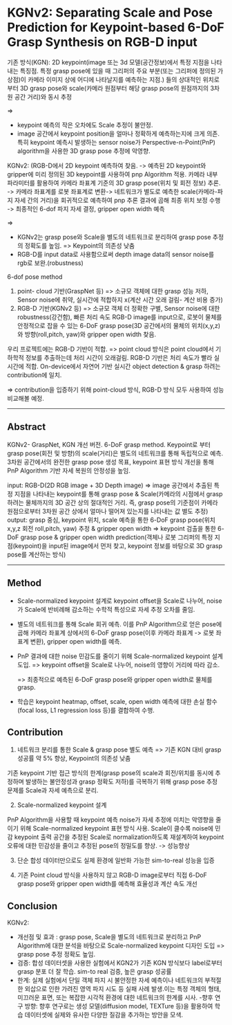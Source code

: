 # KGNv2: Separating Scale and Pose Prediction for Keypoint-based 6-DoF Grasp Synthesis on RGB-D input

기존 방식(KGN): 2D keypoint(image 또는 3d 모델(공간정보)에서 특정 지점을 나타내는 특징점. 특정 grasp pose에 있을 때 그리퍼의 주요 부분(또는 그리퍼에 정의된 가상점)이 카메라 이미지 상에 어디에 나타날지를 예측하는 지점.) 들의 상대적인 위치로부터 3D grasp pose와 scale(카메라 원점부터 해당 grasp pose의 원점까지의 3차원 공간 거리)와 동시 추정

=> 
- keypoint 예측의 작은 오차에도 Scale 추정이 불안정.
- image 공간에서 keypoint position을 얼마나 정확하게 예측하는지에 크게 의존. 특히 keypoint 예측시 발생하는 sensor noise가 Perspective-n-Point(PnP) algorithm을 사용한 3D grasp pose 추정에 악영향.

KGNv2: 
(RGB-D에서 2D keypoint 예측하여 찾음. -> 예측된 2D keypoint와 gripper에 미리 정의된 3D keypoint를 사용하여 pnp Algorithm 적용. 카메라 내부 파라미터를 활용하여 카메라 좌표계 기준의 3D grasp pose(위치 및 회전 정보) 추론. -> 카메라 좌표계를 로봇 좌표계로 변환-> 네트워크가 별도로 예측한 scale(카메라-파지 자세 간의 거리)을 회귀적으로 예측하여 pnp 추론 결과에 곱해 최종 위치 보정 수행 -> 최종적인 6-dof 파지 자세 결정, gripper open width 예측

=> 
- KGNv2는 grasp pose와 Scale을 별도의 네트워크로 분리하여 grasp pose 추정의 정확도를 높임. => Keypoint의 의존성 낮춤
- RGB-D를 input data로 사용함으로써 depth image data의 sensor noise를 rgb로 보완.(robustness)

6-dof pose method
1. point- cloud 기반(GraspNet 등) => 소규모 객체에 대한 grasp 성능 저하, Sensor noise에 취약, 실시간에 적합하지 x(계산 시간 오래 걸림- 계산 비용 증가)
2. RGB-D 기반(KGNv2 등) => 소규모 객체 더 정확한 구별, Sensor noise에 대한 robustness(강건함), 빠른 처리 속도
RGB-D image를 input으로, 로봇이 물체를 안정적으로 잡을 수 있는 6-DoF grasp pose(3D 공간에서의 물체의 위치(x,y,z)와 방향(roll,pitch, yaw)와 gripper open width 찾음.

우리 프로젝트에는 RGB-D 기반이 적합. => point cloud 방식은 point cloud에서 기하학적 정보를 추출하는데 처리 시간이 오래걸림. 
RGB-D 기반은 처리 속도가 빨라 실시간에 적합. On-device에서 자연어 기반 실시간 object detection & grasp 하려는 contribution에 일치.  

=> contribution을 입증하기 위해 point-cloud 방식, RGB-D 방식 모두 사용하여 성능 비교해볼 예정.

-----------------------------------------------------------------------------------------------------
## Abstract

KGNv2- GraspNet, KGN 개선 버전. 6-DoF grasp method. Keypoint로 부터 grasp pose(회전 및 방향)의 scale(거리)은 별도의 네트워크를 통해 독립적으로 예측. 3차원 공간에서의 완전한 grasp pose 생성 목표, keypoint 표현 방식 개선을 통해 PnP Algorithm 기반 자세 복원의 안정성을 높임.

input: RGB-D(2D RGB image + 3D Depth image) => image 공간에서 추출된 특정 지점을 나타내는 keypoint를 통해 grasp pose & Scale(카메라의 시점에서 grasp 하려는 물체까지의 3D 공간 상의 절대적인 거리. 즉, grasp pose의 기준점이 카메라 원점으로부터 3차원 공간 상에서 얼마나 떨어져 있는지를 나타내는 값 별도 추정)
output: grasp 중심, keypoint 위치, scale 예측을 통한 6-DoF grasp pose(위치 x,y,z 회전 roll,pitch, yaw) 추정 & gripper open width
=> keypoint 검출을 통한 6-DoF grasp pose & gripper open width prediction(객체나 로봇 그리퍼의 특정 지점(keypoint)을 input된 image에서 먼저 찾고, keypoint 정보를 바탕으로 3D grasp pose를 계산하는 방식)

--------------------
## Method

- Scale-normalized keypoint 설계로 keypoint offset을 Scale로 나누어, noise가 Scale에 반비례해 감소하는 수학적 특성으로 자세 추정 오차를 줄임.  
- 별도의 네트워크를 통해 Scale 회귀 예측. 이를 PnP Algorithm으로 얻은 pose에 곱해 카메라 좌표계 상에서의 6-DoF grasp pose(이후 카메라 좌표계 -> 로봇 좌표계 변환), gripper open width를 예측.
- PnP 결과에 대한 noise 민감도를 줄이기 위해 Scale-normalized keypoint 설계 도입. => keypoint offset을 Scale로 나누어, noise의 영향이 거리에 따라 감소.

  => 최종적으로 예측된 6-DoF grasp pose와 gripper open width로 물체를 grasp. 
- 학습은 keypoint heatmap, offset, scale, open width 예측에 대한 손실 함수(focal loss, L1 regression loss 등)를 결합하여 수행.

## Contribution 
  
1. 네트워크 분리를 통한 Scale & grasp pose 별도 예측 => 기존 KGN 대비 grasp 성공률 약 5% 향상, Keypoint의 의존성 낮춤

기존 keypoint 기반 접근 방식의 한계(grasp pose의 scale과 회전/위치를 동시에 추정하며 발생하는 불안정성과 grasp 정확도 저하)를 극복하기 위해 grasp pose 추정 문제를 Scale과 자세 예측으로 분리.

2. Scale-normalized keypoint 설계

PnP Algorithm을 사용할 때 keypoint 예측 noise가 자세 추정에 미치는 악영향을 줄이기 위해 Scale-normalized keypoint 표현 방식 사용. Scale이 클수록 noise에 민감
keypoint 출력 공간을 추정된 Scale로 normalization하도록 재설계하여 keypoint 오류에 대한 민감성을 줄이고 추정된 pose의 정밀도를 향상. 
-> 성능향상

3. 단순 합성 데이터만으로도 실제 환경에 일반화 가능한 sim-to-real 성능을 입증

4. 기존 Point cloud 방식을 사용하지 않고 RGB-D image로부터 직접 6-DoF grasp pose와 gripper open width를 예측해 효율성과 계산 속도 개선

## Conclusion

KGNv2: 
- 개선점 및 효과 : grasp pose, Scale을 별도의 네트워크로 분리하고 PnP Algorithm에 대한 분석을 바탕으로 Scale-normalized keypoint 디자인 도입 => grasp pose 추정 정확도 높임.
- 검증: 합성 데이터셋을 사용한 실험에서 KGN2가 기존 KGN 방식보다 label로부터 grasp 분포 더 잘 학습. sim-to real 검증, 높은 grasp 성공률
- 한계: 실제 실험에서 단일 객체 파지 시 불안정한 자세 예측이나 네트워크의 부적절한 외삽으로 인한 가려진 영역 파지 시도 등 실패 사례 발생.이는 특정 객체의 형태, 미끄러운 표면, 또는 복잡한 시각적 환경에 대한 네트워크의 한계를 시사.
-향후 연구 방향: 향후 연구로는 생성 모델(diffusion model, TEXTure 등)을 활용하여 학습 데이터셋에 실제와 유사한 다양한 질감을 추가하는 방안을 모색.
